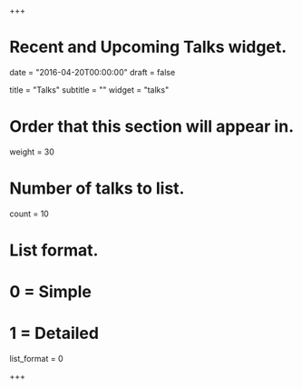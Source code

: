 +++
# Recent and Upcoming Talks widget.

date = "2016-04-20T00:00:00"
draft = false

title = "Talks"
subtitle = ""
widget = "talks"

# Order that this section will appear in.
weight = 30

# Number of talks to list.
count = 10

# List format.
#   0 = Simple
#   1 = Detailed
list_format = 0

+++

